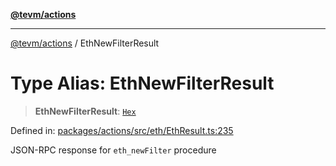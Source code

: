 [**@tevm/actions**](../README.md)

***

[@tevm/actions](../globals.md) / EthNewFilterResult

# Type Alias: EthNewFilterResult

> **EthNewFilterResult**: [`Hex`](Hex.md)

Defined in: [packages/actions/src/eth/EthResult.ts:235](https://github.com/evmts/tevm-monorepo/blob/main/packages/actions/src/eth/EthResult.ts#L235)

JSON-RPC response for `eth_newFilter` procedure

